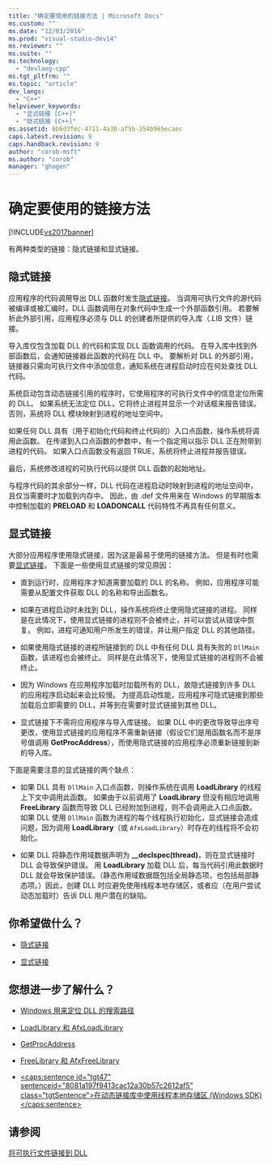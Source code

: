 ```yaml
---
title: "确定要使用的链接方法 | Microsoft Docs"
ms.custom: ""
ms.date: "12/03/2016"
ms.prod: "visual-studio-dev14"
ms.reviewer: ""
ms.suite: ""
ms.technology: 
  - "devlang-cpp"
ms.tgt_pltfrm: ""
ms.topic: "article"
dev_langs: 
  - "C++"
helpviewer_keywords: 
  - "显式链接 [C++]"
  - "隐式链接 [C++]"
ms.assetid: 6b6d3fec-4711-4a30-af5b-354b965ecaec
caps.latest.revision: 9
caps.handback.revision: 9
author: "corob-msft"
ms.author: "corob"
manager: "ghogen"
---
```

# 确定要使用的链接方法
[!INCLUDE[vs2017banner](../assembler/inline/includes/vs2017banner.md)]

有两种类型的链接：隐式链接和显式链接。  
  
## 隐式链接  
 应用程序的代码调用导出 DLL 函数时发生[隐式链接](../build/linking-implicitly.md)。  当调用可执行文件的源代码被编译或被汇编时，DLL 函数调用在对象代码中生成一个外部函数引用。  若要解析此外部引用，应用程序必须与 DLL 的创建者所提供的导入库（.LIB 文件）链接。  
  
 导入库仅包含加载 DLL 的代码和实现 DLL 函数调用的代码。  在导入库中找到外部函数后，会通知链接器此函数的代码在 DLL 中。  要解析对 DLL 的外部引用，链接器只需向可执行文件中添加信息，通知系统在进程启动时应在何处查找 DLL 代码。  
  
 系统启动包含动态链接引用的程序时，它使用程序的可执行文件中的信息定位所需的 DLL。  如果系统无法定位 DLL，它将终止进程并显示一个对话框来报告错误。  否则，系统将 DLL 模块映射到进程的地址空间中。  
  
 如果任何 DLL 具有（用于初始化代码和终止代码的）入口点函数，操作系统将调用此函数。  在传递到入口点函数的参数中，有一个指定用以指示 DLL 正在附带到进程的代码。  如果入口点函数没有返回 TRUE，系统将终止进程并报告错误。  
  
 最后，系统修改进程的可执行代码以提供 DLL 函数的起始地址。  
  
 与程序代码的其余部分一样，DLL 代码在进程启动时映射到进程的地址空间中，且仅当需要时才加载到内存中。  因此，由 .def 文件用来在 Windows 的早期版本中控制加载的 **PRELOAD** 和 **LOADONCALL** 代码特性不再具有任何意义。  
  
## 显式链接  
 大部分应用程序使用隐式链接，因为这是最易于使用的链接方法。  但是有时也需要[显式链接](../build/linking-explicitly.md)。  下面是一些使用显式链接的常见原因：  
  
-   直到运行时，应用程序才知道需要加载的 DLL 的名称。  例如，应用程序可能需要从配置文件获取 DLL 的名称和导出函数名。  
  
-   如果在进程启动时未找到 DLL，操作系统将终止使用隐式链接的进程。  同样是在此情况下，使用显式链接的进程则不会被终止，并可以尝试从错误中恢复。  例如，进程可通知用户所发生的错误，并让用户指定 DLL 的其他路径。  
  
-   如果使用隐式链接的进程所链接到的 DLL 中有任何 DLL 具有失败的 `DllMain` 函数，该进程也会被终止。  同样是在此情况下，使用显式链接的进程则不会被终止。  
  
-   因为 Windows 在应用程序加载时加载所有的 DLL，故隐式链接到许多 DLL 的应用程序启动起来会比较慢。  为提高启动性能，应用程序可隐式链接到那些加载后立即需要的 DLL，并等到在需要时显式链接到其他 DLL。  
  
-   显式链接下不需将应用程序与导入库链接。  如果 DLL 中的更改导致导出序号更改，使用显式链接的应用程序不需重新链接（假设它们是用函数名而不是序号值调用 **GetProcAddress**），而使用隐式链接的应用程序必须重新链接到新的导入库。  
  
 下面是需要注意的显式链接的两个缺点：  
  
-   如果 DLL 具有 `DllMain` 入口点函数，则操作系统在调用 **LoadLibrary** 的线程上下文中调用此函数。  如果由于以前调用了 **LoadLibrary** 但没有相应地调用 **FreeLibrary** 函数而导致 DLL 已经附加到进程，则不会调用此入口点函数。  如果 DLL 使用 `DllMain` 函数为进程的每个线程执行初始化，显式链接会造成问题，因为调用 **LoadLibrary**（或 `AfxLoadLibrary`）时存在的线程将不会初始化。  
  
-   如果 DLL 将静态作用域数据声明为 **\_\_declspec\(thread\)**，则在显式链接时 DLL 会导致保护错误。  用 **LoadLibrary** 加载 DLL 后，每当代码引用此数据时 DLL 就会导致保护错误。（静态作用域数据既包括全局静态项，也包括局部静态项。）因此，创建 DLL 时应避免使用线程本地存储区，或者应（在用户尝试动态加载时）告诉 DLL 用户潜在的缺陷。  
  
## 你希望做什么？  
  
-   [隐式链接](../build/linking-implicitly.md)  
  
-   [显式链接](../build/linking-explicitly.md)  
  
## 您想进一步了解什么？  
  
-   [Windows 用来定位 DLL 的搜索路径](../build/search-path-used-by-windows-to-locate-a-dll.md)  
  
-   [LoadLibrary 和 AfxLoadLibrary](../build/loadlibrary-and-afxloadlibrary.md)  
  
-   [GetProcAddress](../build/getprocaddress.md)  
  
-   [FreeLibrary 和 AfxFreeLibrary](../build/freelibrary-and-afxfreelibrary.md)  
  
-   [\<caps:sentence id\="tgt47" sentenceid\="8081a197f9413cac12a30b57c2612af5" class\="tgtSentence"\>在动态链接库中使用线程本地存储区 \(Windows SDK\)\<\/caps:sentence\>](http://msdn.microsoft.com/library/windows/desktop/ms686997)  
  
## 请参阅  
 [将可执行文件链接到 DLL](../build/linking-an-executable-to-a-dll.md)